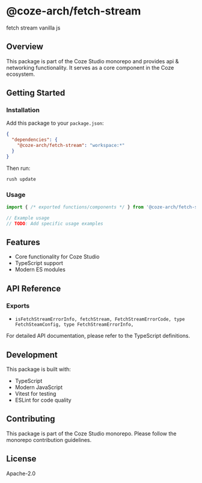 # @coze-arch/fetch-stream

fetch stream vanilla js

## Overview

This package is part of the Coze Studio monorepo and provides api & networking functionality. It serves as a core component in the Coze ecosystem.

## Getting Started

### Installation

Add this package to your `package.json`:

```json
{
  "dependencies": {
    "@coze-arch/fetch-stream": "workspace:*"
  }
}
```

Then run:

```bash
rush update
```

### Usage

```typescript
import { /* exported functions/components */ } from '@coze-arch/fetch-stream';

// Example usage
// TODO: Add specific usage examples
```

## Features

- Core functionality for Coze Studio
- TypeScript support
- Modern ES modules

## API Reference

### Exports

- `isFetchStreamErrorInfo,
  fetchStream,
  FetchStreamErrorCode,
  type FetchSteamConfig,
  type FetchStreamErrorInfo,`


For detailed API documentation, please refer to the TypeScript definitions.

## Development

This package is built with:

- TypeScript
- Modern JavaScript
- Vitest for testing
- ESLint for code quality

## Contributing

This package is part of the Coze Studio monorepo. Please follow the monorepo contribution guidelines.

## License

Apache-2.0
